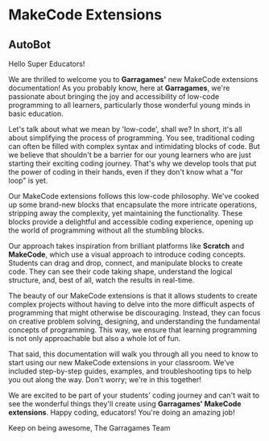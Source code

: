 # MakeCode Extensions

## AutoBot

Hello Super Educators!

We are thrilled to welcome you to **Garragames'** new MakeCode extensions documentation! As you probably know, 
here at **Garragames**, we're passionate about bringing the joy and accessibility of low-code programming to 
all learners, particularly those wonderful young minds in basic education.

Let's talk about what we mean by 'low-code', shall we? In short, it's all about simplifying the process of 
programming. You see, traditional coding can often be filled with complex syntax and intimidating blocks of 
code. But we believe that shouldn't be a barrier for our young learners who are just starting their exciting 
coding journey. That's why we develop tools that put the power of coding in their hands, even if they don't 
know what a "for loop" is yet. 

Our MakeCode extensions follows this low-code philosophy. We've cooked up some brand-new blocks that encapsulate
 the more intricate operations, stripping away the complexity, yet maintaining the functionality. These blocks 
 provide a delightful and accessible coding experience, opening up the world of programming without all the 
 stumbling blocks. 

Our approach takes inspiration from brilliant platforms like **Scratch** and **MakeCode**, which use a visual 
approach to introduce coding concepts. Students can drag and drop, connect, and manipulate blocks to create code. 
They can see their code taking shape, understand the logical structure, and, best of all, watch the results 
in real-time. 

The beauty of our MakeCode extensions is that it allows students to create complex projects without having to 
delve into the more difficult aspects of programming that might otherwise be discouraging. Instead, they can 
focus on creative problem solving, designing, and understanding the fundamental concepts of programming. This 
way, we ensure that learning programming is not only approachable but also a whole lot of fun.

That said, this documentation will walk you through all you need to know to start using our new MakeCode 
extensions in your classroom. We've included step-by-step guides, examples, and troubleshooting tips to 
help you out along the way. Don't worry; we're in this together!

We are excited to be part of your students' coding journey and can't wait to see the wonderful things they'll 
create using **Garragames' MakeCode extensions**. Happy coding, educators! You're doing an amazing job!

Keep on being awesome,
The Garragames Team